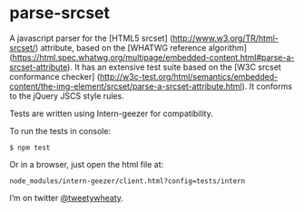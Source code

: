 # parse-srcset

A javascript parser for the [HTML5 srcset] (http://www.w3.org/TR/html-srcset/) attribute, based on the [WHATWG reference algorithm] (https://html.spec.whatwg.org/multipage/embedded-content.html#parse-a-srcset-attribute). It has an extensive test suite based on the [W3C srcset conformance checker] (http://w3c-test.org/html/semantics/embedded-content/the-img-element/srcset/parse-a-srcset-attribute.html). It conforms to the jQuery JSCS style rules.

Tests are written using Intern-geezer for compatibility. 

To run the tests in console: 

```
$ npm test
```

Or in a browser, just open the html file at:

```
node_modules/intern-geezer/client.html?config=tests/intern
```

I’m on twitter [@tweetywheaty](https://twitter.com/tweetywheaty).
